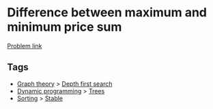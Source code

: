 # Difference between maximum and minimum price sum

[Problem link](https://leetcode.com/problems/difference-between-maximum-and-minimum-price-sum/)

## Tags

* [Graph theory](/README.md#Graph_theory) > [Depth first search](/README.md#Graph_theory-Depth_first_search)
* [Dynamic programming](/README.md#Dynamic_programming) > [Trees](/README.md#Dynamic_programming-Trees)
* [Sorting](/README.md#Sorting) > [Stable](/README.md#Sorting-Stable)
